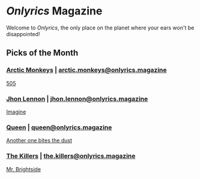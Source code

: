 # _Onlyrics_ Magazine

Welcome to _Onlyrics_, the only place on the planet where your ears won't be disappointed!



## Picks of the Month

### [Arctic Monkeys](/writer/arctic_monkeys.md) | arctic.monkeys@onlyrics.magazine

[505](song/feb/505.md)

### [Jhon Lennon](writer/john_lennon.md) | jhon.lennon@onlyrics.magazine

[Imagine](song/jan/vanilla-panna-cotta.md)

### [Queen](writer/queen.md) | queen@onlyrics.magazine

[Another one bites the dust](song/feb/Another_one_bites_the_dust.md)

### [The Killers](writer/the_killers) | the.killers@onlyrics.magazine

[Mr. Brightside](song/jan/mr_brightside.md)
